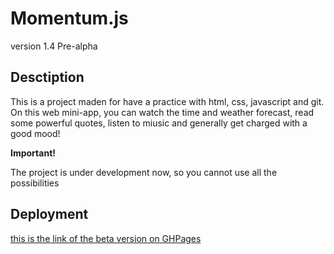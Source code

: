 # Momentum.js

version 1.4 Pre-alpha

## Desctiption
This is a project maden for have a practice with html, css, javascript and git. On this web mini-app, you can watch the time and weather forecast, read some powerful quotes, listen to miusic and generally get charged with a good mood! 

**Important!**

The project is under development now, so you cannot use all the possibilities

## Deployment
[this is the link of the beta version on GHPages](https://jestemczyk.github.io/momentum/)



